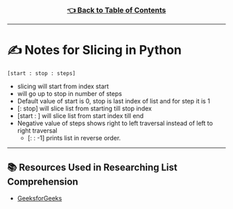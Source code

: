<h3 align="center"><a href="https://github.com/HexxKing/hexxs_study_notes#-1">👈 Back to Table of Contents</a></h3>

---

# ✍️ Notes for Slicing in Python
`[start : stop : steps]`  
  - slicing will start from index start 
  - will go up to stop in number of steps
  - Default value of start is 0, stop is last index of list and for step it is 1 
  - [: stop] will slice list from starting till stop index
  - [start : ] will slice list from start index till end 
  - Negative value of steps shows right to left traversal instead of left to right traversal
    - [: : -1] prints list in reverse order.

---

## 📚 Resources Used in Researching List Comprehension
- [GeeksforGeeks](https://www.geeksforgeeks.org/python-list-comprehension-and-slicing/)